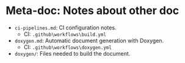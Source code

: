 # Meta-doc: Notes about other doc

- `ci-pipelines.md`: CI configuration notes.
    - CI: `.github\workflows\build.yml`
- `doxygen.md`: Automatic document generation with Doxygen.
    - CI: `.github\workflows\doxygen.yml`
- `doxygen/`: Files needed to build the document.
